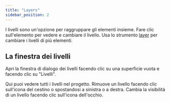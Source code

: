 ```yaml
---
title: "Layers"
sidebar_position: 2
---
```


I livelli sono un'opzione per raggruppare gli elementi insieme. Fare clic sull'elemento per vedere e cambiare il livello. Usa lo strumento [layer](tools/layer.md) per cambiare i livelli di più elementi.

## La finestra dei livelli

Apri la finestra di dialogo dei livelli facendo clic su una superficie vuota e facendo clic su "Livelli".

Qui puoi vedere tutti i livelli nel progetto. Rimuove un livello facendo clic sull'icona del cestino o spostandosi a sinistra o a destra. Cambia la visibilità di un livello facendo clic sull'icona dell'occhio.
